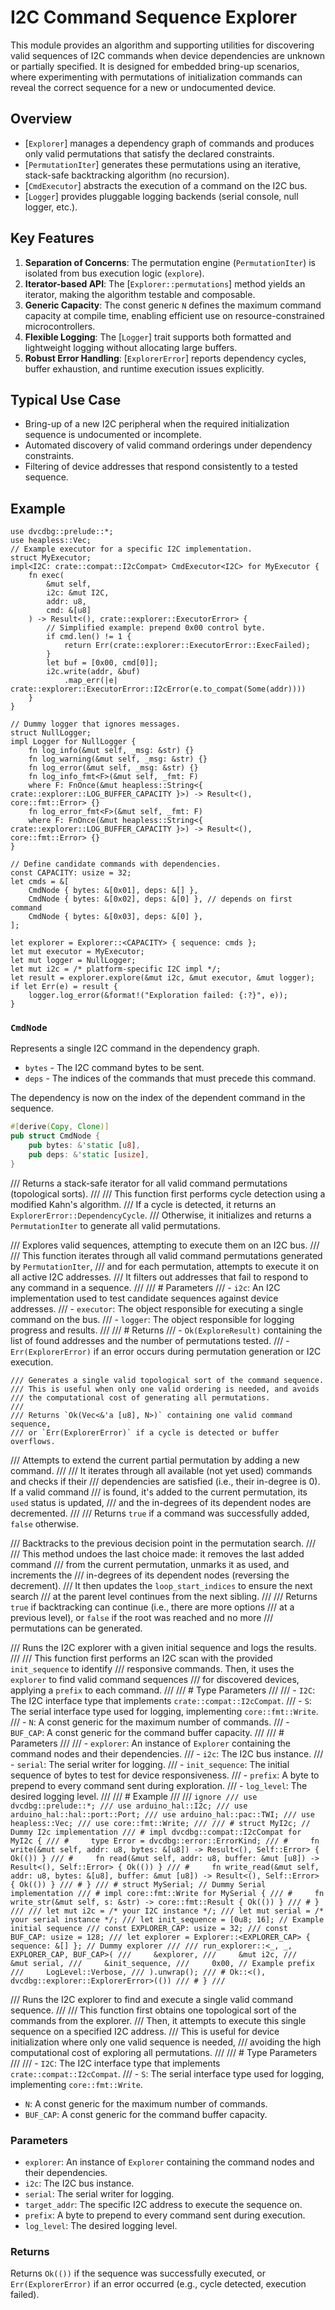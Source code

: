 # I2C Command Sequence Explorer

This module provides an algorithm and supporting utilities for discovering
valid sequences of I2C commands when device dependencies are unknown or
partially specified. It is designed for embedded bring-up scenarios, where
experimenting with permutations of initialization commands can reveal the
correct sequence for a new or undocumented device.

## Overview
- [`Explorer`] manages a dependency graph of commands and produces only
   valid permutations that satisfy the declared constraints.
- [`PermutationIter`] generates these permutations using an iterative,
   stack-safe backtracking algorithm (no recursion).
- [`CmdExecutor`] abstracts the execution of a command on the I2C bus.
- [`Logger`] provides pluggable logging backends (serial console, null logger, etc.).

## Key Features
1. **Separation of Concerns**: The permutation engine (`PermutationIter`) is
   isolated from bus execution logic (`explore`).
2. **Iterator-based API**: The [`Explorer::permutations`] method yields an
   iterator, making the algorithm testable and composable.
3. **Generic Capacity**: The const generic `N` defines the maximum command
   capacity at compile time, enabling efficient use on resource-constrained
   microcontrollers.
4. **Flexible Logging**: The [`Logger`] trait supports both formatted and
   lightweight logging without allocating large buffers.
5. **Robust Error Handling**: [`ExplorerError`] reports dependency cycles,
   buffer exhaustion, and runtime execution issues explicitly.

## Typical Use Case
- Bring-up of a new I2C peripheral when the required initialization sequence
  is undocumented or incomplete.
- Automated discovery of valid command orderings under dependency constraints.
- Filtering of device addresses that respond consistently to a tested sequence.

## Example
```ignore
use dvcdbg::prelude::*;
use heapless::Vec;
// Example executor for a specific I2C implementation.
struct MyExecutor;
impl<I2C: crate::compat::I2cCompat> CmdExecutor<I2C> for MyExecutor {
    fn exec(
        &mut self,
        i2c: &mut I2C,
        addr: u8,
        cmd: &[u8]
    ) -> Result<(), crate::explorer::ExecutorError> {
        // Simplified example: prepend 0x00 control byte.
        if cmd.len() != 1 {
            return Err(crate::explorer::ExecutorError::ExecFailed);
        }
        let buf = [0x00, cmd[0]];
        i2c.write(addr, &buf)
            .map_err(|e| crate::explorer::ExecutorError::I2cError(e.to_compat(Some(addr))))
    }
}

// Dummy logger that ignores messages.
struct NullLogger;
impl Logger for NullLogger {
    fn log_info(&mut self, _msg: &str) {}
    fn log_warning(&mut self, _msg: &str) {}
    fn log_error(&mut self, _msg: &str) {}
    fn log_info_fmt<F>(&mut self, _fmt: F)
    where F: FnOnce(&mut heapless::String<{ crate::explorer::LOG_BUFFER_CAPACITY }>) -> Result<(), core::fmt::Error> {}
    fn log_error_fmt<F>(&mut self, _fmt: F)
    where F: FnOnce(&mut heapless::String<{ crate::explorer::LOG_BUFFER_CAPACITY }>) -> Result<(), core::fmt::Error> {}
}

// Define candidate commands with dependencies.
const CAPACITY: usize = 32;
let cmds = &[
    CmdNode { bytes: &[0x01], deps: &[] },
    CmdNode { bytes: &[0x02], deps: &[0] }, // depends on first command
    CmdNode { bytes: &[0x03], deps: &[0] },
];

let explorer = Explorer::<CAPACITY> { sequence: cmds };
let mut executor = MyExecutor;
let mut logger = NullLogger;
let mut i2c = /* platform-specific I2C impl */;
let result = explorer.explore(&mut i2c, &mut executor, &mut logger);
if let Err(e) = result {
    logger.log_error(&format!("Exploration failed: {:?}", e));
}
```

### `CmdNode`
Represents a single I2C command in the dependency graph.

- `bytes` - The I2C command bytes to be sent.
- `deps` - The indices of the commands that must precede this command.

The dependency is now on the index of the dependent command in the sequence.

```rust
#[derive(Copy, Clone)]
pub struct CmdNode {
    pub bytes: &'static [u8],
    pub deps: &'static [usize],
}
```


/// Returns a stack-safe iterator for all valid command permutations (topological sorts).
    ///
    /// This function first performs cycle detection using a modified Kahn's algorithm.
    /// If a cycle is detected, it returns an `ExplorerError::DependencyCycle`.
    /// Otherwise, it initializes and returns a `PermutationIter` to generate all valid permutations.

/// Explores valid sequences, attempting to execute them on an I2C bus.
    ///
    /// This function iterates through all valid command permutations generated by `PermutationIter`,
    /// and for each permutation, attempts to execute it on all active I2C addresses.
    /// It filters out addresses that fail to respond to any command in a sequence.
    ///
    /// # Parameters
    /// - `i2c`: An I2C implementation used to test candidate sequences against device addresses.
    /// - `executor`: The object responsible for executing a single command on the bus.
    /// - `logger`: The object responsible for logging progress and results.
    ///
    /// # Returns
    /// - `Ok(ExploreResult)` containing the list of found addresses and the number of permutations tested.
    /// - `Err(ExplorerError)` if an error occurs during permutation generation or I2C execution.

    /// Generates a single valid topological sort of the command sequence.
    /// This is useful when only one valid ordering is needed, and avoids
    /// the computational cost of generating all permutations.
    ///
    /// Returns `Ok(Vec<&'a [u8], N>)` containing one valid command sequence,
    /// or `Err(ExplorerError)` if a cycle is detected or buffer overflows.

/// Attempts to extend the current partial permutation by adding a new command.
    ///
    /// It iterates through all available (not yet used) commands and checks if their
    /// dependencies are satisfied (i.e., their in-degree is 0). If a valid command
    /// is found, it's added to the current permutation, its `used` status is updated,
    /// and the in-degrees of its dependent nodes are decremented.
    ///
    /// Returns `true` if a command was successfully added, `false` otherwise.

/// Backtracks to the previous decision point in the permutation search.
    ///
    /// This method undoes the last choice made: it removes the last added command
    /// from the current permutation, unmarks it as used, and increments the
    /// in-degrees of its dependent nodes (reversing the decrement).
    /// It then updates the `loop_start_indices` to ensure the next search
    /// at the parent level continues from the next sibling.
    ///
    /// Returns `true` if backtracking can continue (i.e., there are more options
    /// at a previous level), or `false` if the root was reached and no more
    /// permutations can be generated.

/// Runs the I2C explorer with a given initial sequence and logs the results.
///
/// This function first performs an I2C scan with the provided `init_sequence` to identify
/// responsive commands. Then, it uses the `explorer` to find valid command sequences
/// for discovered devices, applying a `prefix` to each command.
///
/// # Type Parameters
///
/// - `I2C`: The I2C interface type that implements `crate::compat::I2cCompat`.
/// - `S`: The serial interface type used for logging, implementing `core::fmt::Write`.
/// - `N`: A const generic for the maximum number of commands.
/// - `BUF_CAP`: A const generic for the command buffer capacity.
///
/// # Parameters
///
/// - `explorer`: An instance of `Explorer` containing the command nodes and their dependencies.
/// - `i2c`: The I2C bus instance.
/// - `serial`: The serial writer for logging.
/// - `init_sequence`: The initial sequence of bytes to test for device responsiveness.
/// - `prefix`: A byte to prepend to every command sent during exploration.
/// - `log_level`: The desired logging level.
///
/// # Example
///
/// ```ignore
/// use dvcdbg::prelude::*;
/// use arduino_hal::I2c;
/// use arduino_hal::hal::port::Port;
/// use arduino_hal::pac::TWI;
/// use heapless::Vec;
/// use core::fmt::Write;
///
/// # struct MyI2c; // Dummy I2c implementation
/// # impl dvcdbg::compat::I2cCompat for MyI2c {
/// #     type Error = dvcdbg::error::ErrorKind;
/// #     fn write(&mut self, addr: u8, bytes: &[u8]) -> Result<(), Self::Error> { Ok(()) }
/// #     fn read(&mut self, addr: u8, buffer: &mut [u8]) -> Result<(), Self::Error> { Ok(()) }
/// #     fn write_read(&mut self, addr: u8, bytes: &[u8], buffer: &mut [u8]) -> Result<(), Self::Error> { Ok(()) }
/// # }
/// # struct MySerial; // Dummy Serial implementation
/// # impl core::fmt::Write for MySerial {
/// #     fn write_str(&mut self, s: &str) -> core::fmt::Result { Ok(()) }
/// # }
///
/// let mut i2c = /* your I2C instance */;
/// let mut serial = /* your serial instance */;
/// let init_sequence = [0u8; 16]; // Example initial sequence
/// const EXPLORER_CAP: usize = 32;
/// const BUF_CAP: usize = 128;
/// let explorer = Explorer::<EXPLORER_CAP> { sequence: &[] }; // Dummy explorer
///
/// run_explorer::<_, _, EXPLORER_CAP, BUF_CAP>(
///     &explorer,
///     &mut i2c,
///     &mut serial,
///     &init_sequence,
///     0x00, // Example prefix
///     LogLevel::Verbose,
/// ).unwrap();
/// # Ok::<(), dvcdbg::explorer::ExplorerError>(())
/// # }
/// ```

/// Runs the I2C explorer to find and execute a single valid command sequence.
///
/// This function first obtains one topological sort of the commands from the explorer.
/// Then, it attempts to execute this single sequence on a specified I2C address.
/// This is useful for device initialization where only one valid sequence is needed,
/// avoiding the high computational cost of exploring all permutations.
///
/// # Type Parameters
///
/// - `I2C`: The I2C interface type that implements `crate::compat::I2cCompat`.
/// - `S`: The serial interface type used for logging, implementing `core::fmt::Write`.
- `N`: A const generic for the maximum number of commands.
- `BUF_CAP`: A const generic for the command buffer capacity.

### Parameters

- `explorer`: An instance of `Explorer` containing the command nodes and their dependencies.
- `i2c`: The I2C bus instance.
- `serial`: The serial writer for logging.
- `target_addr`: The specific I2C address to execute the sequence on.
- `prefix`: A byte to prepend to every command sent during execution.
- `log_level`: The desired logging level.

### Returns

Returns `Ok(())` if the sequence was successfully executed,
or `Err(ExplorerError)` if an error occurred (e.g., cycle detected, execution failed).